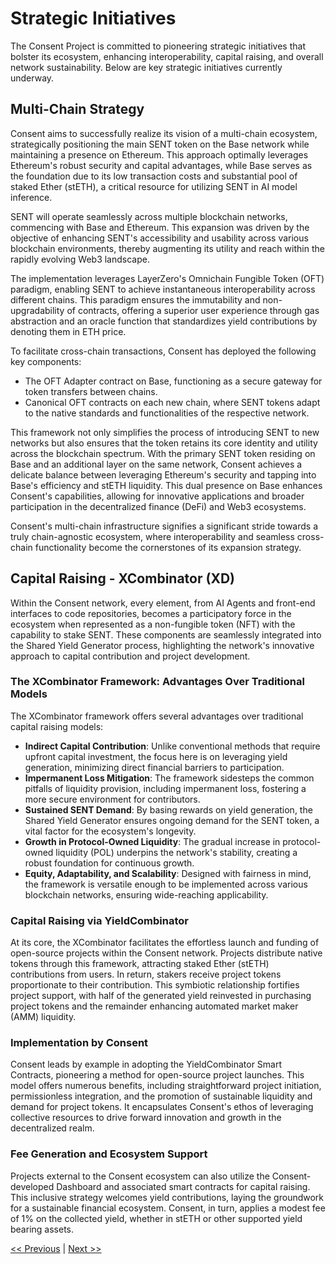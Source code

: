 # Strategic Initiatives

The Consent Project is committed to pioneering strategic initiatives that bolster its ecosystem, enhancing interoperability, capital raising, and overall network sustainability. Below are key strategic initiatives currently underway.

## Multi-Chain Strategy

Consent aims to successfully realize its vision of a multi-chain ecosystem, strategically positioning the main SENT token on the Base network while maintaining a presence on Ethereum. This approach optimally leverages Ethereum's robust security and capital advantages, while Base serves as the foundation due to its low transaction costs and substantial pool of staked Ether (stETH), a critical resource for utilizing SENT in AI model inference.

SENT will operate seamlessly across multiple blockchain networks, commencing with Base and Ethereum. This expansion was driven by the objective of enhancing SENT's accessibility and usability across various blockchain environments, thereby augmenting its utility and reach within the rapidly evolving Web3 landscape.

The implementation leverages LayerZero's Omnichain Fungible Token (OFT) paradigm, enabling SENT to achieve instantaneous interoperability across different chains. This paradigm ensures the immutability and non-upgradability of contracts, offering a superior user experience through gas abstraction and an oracle function that standardizes yield contributions by denoting them in ETH price.

To facilitate cross-chain transactions, Consent has deployed the following key components:
- The OFT Adapter contract on Base, functioning as a secure gateway for token transfers between chains.
- Canonical OFT contracts on each new chain, where SENT tokens adapt to the native standards and functionalities of the respective network.

This framework not only simplifies the process of introducing SENT to new networks but also ensures that the token retains its core identity and utility across the blockchain spectrum. With the primary SENT token residing on Base and an additional layer on the same network, Consent achieves a delicate balance between leveraging Ethereum's security and tapping into Base's efficiency and stETH liquidity. This dual presence on Base enhances Consent's capabilities, allowing for innovative applications and broader participation in the decentralized finance (DeFi) and Web3 ecosystems.

Consent's multi-chain infrastructure signifies a significant stride towards a truly chain-agnostic ecosystem, where interoperability and seamless cross-chain functionality become the cornerstones of its expansion strategy.

## Capital Raising - XCombinator (XD)

Within the Consent network, every element, from AI Agents and front-end interfaces to code repositories, becomes a participatory force in the ecosystem when represented as a non-fungible token (NFT) with the capability to stake SENT. These components are seamlessly integrated into the Shared Yield Generator process, highlighting the network's innovative approach to capital contribution and project development.

### The XCombinator Framework: Advantages Over Traditional Models

The XCombinator framework offers several advantages over traditional capital raising models:
- **Indirect Capital Contribution**: Unlike conventional methods that require upfront capital investment, the focus here is on leveraging yield generation, minimizing direct financial barriers to participation.
- **Impermanent Loss Mitigation**: The framework sidesteps the common pitfalls of liquidity provision, including impermanent loss, fostering a more secure environment for contributors.
- **Sustained SENT Demand**: By basing rewards on yield generation, the Shared Yield Generator ensures ongoing demand for the SENT token, a vital factor for the ecosystem's longevity.
- **Growth in Protocol-Owned Liquidity**: The gradual increase in protocol-owned liquidity (POL) underpins the network's stability, creating a robust foundation for continuous growth.
- **Equity, Adaptability, and Scalability**: Designed with fairness in mind, the framework is versatile enough to be implemented across various blockchain networks, ensuring wide-reaching applicability.

### Capital Raising via YieldCombinator

At its core, the XCombinator facilitates the effortless launch and funding of open-source projects within the Consent network. Projects distribute native tokens through this framework, attracting staked Ether (stETH) contributions from users. In return, stakers receive project tokens proportionate to their contribution. This symbiotic relationship fortifies project support, with half of the generated yield reinvested in purchasing project tokens and the remainder enhancing automated market maker (AMM) liquidity.

### Implementation by Consent

Consent leads by example in adopting the YieldCombinator Smart Contracts, pioneering a method for open-source project launches. This model offers numerous benefits, including straightforward project initiation, permissionless integration, and the promotion of sustainable liquidity and demand for project tokens. It encapsulates Consent's ethos of leveraging collective resources to drive forward innovation and growth in the decentralized realm.

### Fee Generation and Ecosystem Support

Projects external to the Consent ecosystem can also utilize the Consent-developed Dashboard and associated smart contracts for capital raising. This inclusive strategy welcomes yield contributions, laying the groundwork for a sustainable financial ecosystem. Consent, in turn, applies a modest fee of 1% on the collected yield, whether in stETH or other supported yield bearing assets.

[<< Previous](governance.md) | [Next >>](link-to-next-section)
